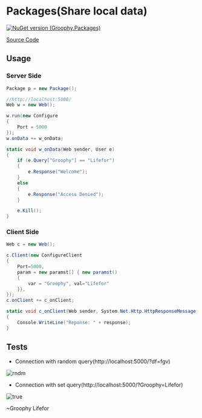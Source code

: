 # Packages(Share local data)
[![NuGet version (Groophy.Packages)](https://img.shields.io/nuget/v/Groophy.Packages.svg?style=flat-square)](https://www.nuget.org/packages/Groophy.LangPackage/)

[Source Code](https://github.com/Groophy-Inc/Groophy.Packages/blob/main/Groophy.Packages/Web.cs)

## Usage

### Server Side
```c#
Package p = new Package();

//http://localhost:5000/
Web w = new Web();

w.run(new Configure
{
    Port = 5000
});
w.onData += w_onData;
```

```c#
static void w_onData(Web sender, User e)
{
    if (e.Query["Groophy"] == "Lifefor")
    {
        e.Response("Welcome");
    }
    else
    {
        e.Response("Access Denied");
    }

    e.Kill();
}
```

### Client Side
```c#
Web c = new Web();

c.Client(new ConfigureClient
{
    Port=5000,
    param = new paramst[] { new paramst()
    {
        var = "Groophy", val="Lifefor"
    }},
});
c.onClient += c_onClient;
```

```c#
static void c_onClient(Web sender, System.Net.Http.HttpResponseMessage Context, string response)
{
    Console.WriteLine("Reponse: " + response);
}
```

## Tests
 - Connection with random query(http://localhost:5000/?df=fgv)

![rndm](https://user-images.githubusercontent.com/77299279/147703875-0c1b1051-e322-4971-98d9-8539aefe90b4.PNG)

 - Connection with set query(http://localhost:5000/?Groophy=Lifefor)
 
![true](https://user-images.githubusercontent.com/77299279/147703926-503a0675-b170-470e-b786-5cee89904d97.PNG)

~Groophy Lifefor
